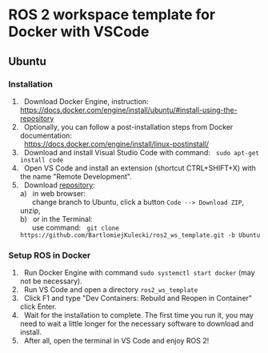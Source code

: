 # ROS 2 workspace template for Docker with VSCode

## Ubuntu

### Installation

1. &nbsp; Download Docker Engine, instruction: https://docs.docker.com/engine/install/ubuntu/#install-using-the-repository
2. &nbsp; Optionally, you can follow a post-installation steps from Docker documentation:\
   &nbsp; https://docs.docker.com/engine/install/linux-postinstall/
3. &nbsp; Download and install Visual Studio Code with command: &nbsp; `sudo apt-get install code`
4. &nbsp; Open VS Code and install an extension (shortcut CTRL+SHIFT+X) with the name "Remote Development".
5. &nbsp; Download [repository](https://github.com/BartlomiejKulecki/ros2_ws_template/tree/Ubuntu):\
  a) &nbsp; in web browser:\
     &nbsp; &nbsp; &nbsp; change branch to Ubuntu, click a button `Code --> Download ZIP`, unzip,\
  b) &nbsp; or in the Terminal:\
     &nbsp; &nbsp; &nbsp; use command: &nbsp; `git clone https://github.com/BartlomiejKulecki/ros2_ws_template.git -b Ubuntu`


### Setup ROS in Docker

1. &nbsp; Run Docker Engine with command `sudo systemctl start docker` (may not be necessary).
2. &nbsp; Run VS Code and open a directory `ros2_ws_template`
3. &nbsp; Click F1 and type "Dev Containers: Rebuild and Reopen in Container" click Enter.
4. &nbsp; Wait for the installation to complete. The first time you run it, you may need to wait a little longer for the necessary software to download and install.
5. &nbsp; After all, open the terminal in VS Code and enjoy ROS 2!


